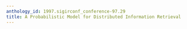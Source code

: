 ```yaml
---
anthology_id: 1997.sigirconf_conference-97.29
title: A Probabilistic Model for Distributed Information Retrieval
---
```

